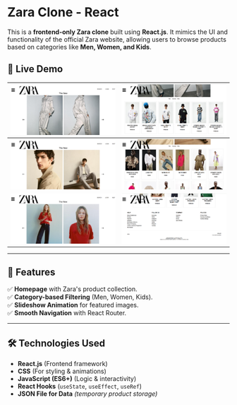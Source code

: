 # Zara Clone - React

This is a **frontend-only Zara clone** built using **React.js**. It mimics the UI and functionality of the official Zara website, allowing users to browse products based on categories like **Men, Women, and Kids**.

## 🚀 Live Demo
| ![Demo 1](src/assets/demo1.png) | ![Demo 2](src/assets/demo2.png) |
|----------------------------------|----------------------------------|
| ![Demo 3](src/assets/demo3.png) | ![Demo 4](src/assets/demo4.png) |
| ![Demo 5](src/assets/demo5.png) | ![Demo 6](src/assets/demo6.png) |      
   

---

## 📌 Features
✅ **Homepage** with Zara's product collection.  
✅ **Category-based Filtering** (Men, Women, Kids).  
✅ **Slideshow Animation** for featured images.  
✅ **Smooth Navigation** with React Router.  

---

## 🛠️ Technologies Used
- **React.js** (Frontend framework)
- **CSS** (For styling & animations)
- **JavaScript (ES6+)** (Logic & interactivity)
- **React Hooks** (`useState`, `useEffect`, `useRef`)
- **JSON File for Data** *(temporary product storage)*
